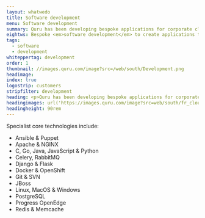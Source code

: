 ```yaml
---
layout: whatwedo
title: Software development
menu: Software development
summary: Quru has been developing bespoke applications for corporate clients at enterprise and startup level for over a decade.
eightws: Bespoke <em>software development</em> to create applications that matter
tags:
  - software
  - development
whiteppertag: development
order: 1
thumbnail: //images.quru.com/image?src=/web/south/Development.png
headimage:
index: true
logostrip: customers
stripfilter: development
heading: <p>Quru has been developing bespoke applications for corporate clients at enterprise and startup level for over a decade.  Our output ranges from mobile apps to mission critical cloud enabled server applications.</p><p>We focus on development and deployment of inspired enterprise-class, award-winning solutions across key areas - business software product development, complex web applications and mobile apps - together with grid, messaging, and distributed filesystem and virtualisation technologies.</p><p>Quru's core expertise is design and development of software for enterprise clients whose requirements cannot simply or economically be met by 3<sup>rd</sup> party software solutions.</p><p>Our software development team includes business analysts, subject matter experts, solutions designers and user experience designers as well as programmers skilled in multiple programming languages, environments and libraries.  They also have access to our teams of Linux consultants and System Administrators who add skills and experience beyond DevOps into robust enterprise operations.</p>
headingimages: url('https://images.quru.com/image?src=web/south/fr_cloud.png&width=1600&fill=none&format=png') center bottom no-repeat, url('https://images.quru.com/image?src=web/south/rocket.png&width=1600&fill=none&format=png') center bottom no-repeat, url('https://images.quru.com/image?src=web/south/bg_cloud.png&width=1600&format=png') center bottom no-repeat
headingheight: 90rem
---
```


Specialist core technologies include:

* Ansible & Puppet
* Apache & NGINX
* C, Go, Java, JavaScript & Python
* Celery, RabbitMQ
* Django & Flask
* Docker & OpenShift
* Git & SVN
* JBoss
* Linux, MacOS & Windows
* PostgreSQL
* Progress OpenEdge
* Redis & Memcache
